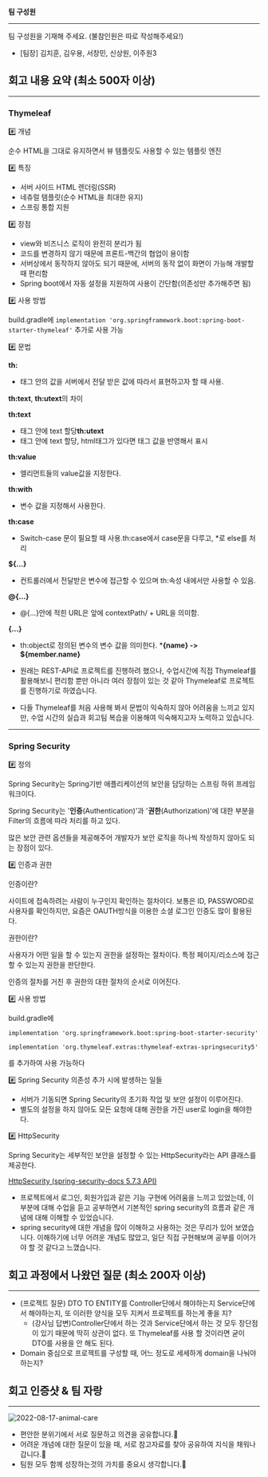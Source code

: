 **팀 구성원**

---

팀 구성원을 기재해 주세요. (불참인원은 따로 작성해주세요!)

- [팀장] 김치훈, 김우용, 서창민, 신상원, 이주원3

## **회고 내용 요약 (최소 500자 이상)**

---

### Thymeleaf

#️⃣ 개념

순수 HTML을 그대로 유지하면서 뷰 템플릿도 사용할 수 있는 템플릿 엔진

#️⃣ 특징

- 서버 사이드 HTML 렌더링(SSR)
- 네츄럴 템플릿(순수 HTML을 최대한 유지)
- 스프링 통합 지원

#️⃣ 장점

- view와 비즈니스 로직이 완전히 분리가 됨
- 코드를 변경하지 않기 때문에 프론트-백간의 협업이 용이함
- 서버상에서 동작하지 않아도 되기 때문에, 서버의 동작 없이 화면이 가능해 개발할 때 편리함
- Spring boot에서 자동 설정을 지원하여 사용이 간단함(의존성만 추가해주면 됨)

#️⃣ 사용 방법

build.gradle에 `implementation 'org.springframework.boot:spring-boot-starter-thymeleaf'` 추가로 사용 가능

#️⃣ 문법

**th:**

- 태그 안의 값을 서버에서 전달 받은 값에 따라서 표현하고자 할 때 사용.

**th:text**, **th:utext**의 차이

**th:text**

- 태그 안에 text 할당**th:utext**
- 태그 안에 text 할당, html태그가 있다면 태그 값을 반영해서 표시

**th:value**

- 엘리먼트들의 value값을 지정한다.

**th:with**

- 변수 값을 지정해서 사용한다.

**th:case**

- Switch-case 문이 필요할 때 사용.th:case에서 case문을 다루고, *로 else를 처리

**${...}**

- 컨트롤러에서 전달받은 변수에 접근할 수 있으며 th:속성 내에서만 사용할 수 있음.

**@{...}**

- @{...}안에 적힌 URL은 앞에 contextPath/ + URL을 의미함.

**{...}**

- th:object로 정의된 변수의 변수 값을 의미한다. ***{name} -> ${member.name}**

- 원래는 REST-API로 프로젝트를 진행하려 했으나, 수업시간에 직접 Thymeleaf를 활용해보니 편리함 뿐만 아니라 여러 장점이 있는 것 같아 Thymeleaf로 프로젝트를 진행하기로 하였습니다.
- 다들 Thymeleaf를 처음 사용해 봐서 문법이 익숙하지 않아 어려움을 느끼고 있지만, 수업 시간의 실습과 회고팀 복습을 이용해여 익숙해지고자 노력하고 있습니다.

---

### Spring Security

#️⃣ 정의

Spring Security는 Spring기반 애플리케이션의 보안을 담당하는 스프링 하위 프레임워크이다.

Spring Security는 '**인증**(Authentication)'과 '**권한**(Authorization)'에 대한 부분을 Filter의 흐름에 따라 처리를 하고 있다.

많은 보안 관련 옵션들을 제공해주어 개발자가 보안 로직을 하나씩 작성하지 않아도 되는 장점이 있다.

#️⃣ 인증과 권한

인증이란?

사이트에 접속하려는 사람이 누구인지 확인하는 절차이다.
보통은 ID, PASSWORD로 사용자를 확인하지만, 요즘은 OAUTH방식을 이용한 소셜 로그인 인증도 많이 활용된다.

권한이란?

사용자가 어떤 일을 할  수 있는지 권한을 설정하는 절차이다.
특정 페이지/리소스에 접근할 수 있는지 권한을 판단한다.

인증의 절차를 거친 후 권한의 대한 절차의 순서로 이어진다.

#️⃣ 사용 방법

build.gradle에 

`implementation 'org.springframework.boot:spring-boot-starter-security'`

`implementation 'org.thymeleaf.extras:thymeleaf-extras-springsecurity5'`

를 추가하여 사용 가능하다

#️⃣ Spring Security 의존성 추가 시에 발생하는 일들

- 서버가 기동되면 Spring Security의 초기화 작업 및 보안 설정이 이루어진다.
- 별도의 설정을 하지 않아도 모든 요청에 대해 권한을 가진 user로 login을 해야한다.

#️⃣ HttpSecurity

Spring Security는 세부적인 보안을 설정할 수 있는 HttpSecurity라는 API 클래스를 제공한다.

[HttpSecurity (spring-security-docs 5.7.3 API)](https://docs.spring.io/spring-security/site/docs/current/api/org/springframework/security/config/annotation/web/builders/HttpSecurity.html)

- 프로젝트에서 로그인, 회원가입과 같은 기능 구현에 어려움을 느끼고 있었는데, 이 부분에 대해 수업을 듣고 공부하면서 기본적인 spring security의 흐름과 같은 개념에 대해 이해할 수 있었습니다.
- spring security에 대한 개념을 많이 이해하고 사용하는 것은 무리가 있어 보였습니다. 이해하기에 너무 어려운 개념도 많았고, 일단 직접 구현해보며 공부를 이어가야 할 것 같다고 느꼈습니다.

## **회고 과정에서 나왔던 질문 (최소 200자 이상)**

---

- (프로젝트 질문) DTO TO ENTITY를 Controller단에서 해야하는지 Service단에서 해야하는지, 또 이러한 양식을 모두 지켜서 프로젝트를 하는게 좋을 지?
    - (강사님 답변)Controller단에서 하는 것과 Service단에서 하는 것 모두 장단점이 있기 때문에 딱히 상관이 없다. 또 Thymeleaf를 사용 할 것이라면 굳이 DTO를 사용을 안 해도 된다.
- Domain 중심으로  프로젝트를 구성할 때, 어느 정도로 세세하게 domain을 나눠야 하는지?

## **회고 인증샷 & 팀 자랑**

---
![2022-08-17-animal-care](https://user-images.githubusercontent.com/101318750/185347231-26b65511-911b-4276-aa23-51e7f6956188.png)

- 편안한 분위기에서 서로 질문하고 의견을 공유합니다.🙂
- 어려운 개념에 대한 질문이 있을 때, 서로 참고자료를 찾아 공유하여 지식을 채워나갑니다.🙂
- 팀원 모두 함께 성장하는것의 가치를 중요시 생각합니다.🙂
